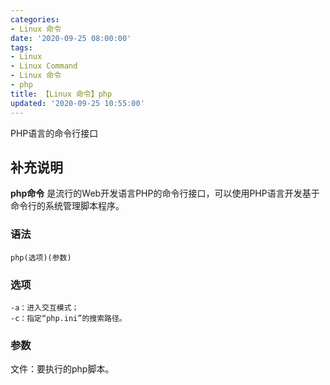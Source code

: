 ```yaml
---
categories:
- Linux 命令
date: '2020-09-25 08:00:00'
tags:
- Linux
- Linux Command
- Linux 命令
- php
title: 【Linux 命令】php
updated: '2020-09-25 10:55:00'
---
```


PHP语言的命令行接口

## 补充说明

**php命令** 是流行的Web开发语言PHP的命令行接口，可以使用PHP语言开发基于命令行的系统管理脚本程序。

###  语法

```shell
php(选项)(参数)
```

###  选项

```shell
-a：进入交互模式；
-c：指定“php.ini”的搜索路径。
```

###  参数

文件：要执行的php脚本。


<!-- Linux命令行搜索引擎：https://jaywcjlove.github.io/linux-command/ -->